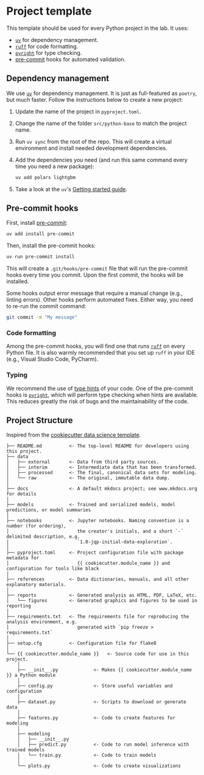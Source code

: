 # Project template

This template should be used for every Python project in the lab. It uses:

- [`uv`](https://docs.astral.sh/uv/) for dependency management.
- [`ruff`](https://docs.astral.sh/ruff/) for code formatting.
- [`pyright`](https://github.com/microsoft/pyright) for type checking.
- [pre-commit](https://pre-commit.com/) hooks for automated validation.

## Dependency management

We use [`uv`](https://docs.astral.sh/uv/) for dependency management. It is just as
full-featured as `poetry`, but much faster. Follow the instructions below to
create a new project:

1. Update the name of the project in `pyproject.toml`.
2. Change the name of the folder `src/python-base` to match the project name.
3. Run `uv sync` from the root of the repo. 
This will create a virtual environment and install needed development dependencies.
4. Add the dependencies you need (and run this same command every time you need
   a new package):

   ```sh
   uv add polars lightgbm
   ```

5. Take a look at the `uv`'s [Getting started guide](https://docs.astral.sh/uv/getting-started/).

## Pre-commit hooks

First, install [pre-commit](https://pre-commit.com/):

```sh
uv add install pre-commit
```

Then, install the pre-commit hooks:

```sh
uv run pre-commit install
```

This will create a `.git/hooks/pre-commit` file that will run the pre-commit
hooks every time you commit. Upon the first commit, the hooks will be installed.

Some hooks output error message that require a manual change (e.g., linting
errors). Other hooks perform automated fixes. Either way, you need to re-run
the commit command:

```sh
git commit -m "My message"
```

### Code formatting

Among the pre-commit hooks, you will find one that runs
[`ruff`](https://docs.astral.sh/ruff/) on every Python file. It is also warmly
recommended that you set up `ruff` in your IDE (e.g., Visual Studio Code, PyCharm).

### Typing

We recommend the use of [type hints](https://docs.python.org/3/library/typing.html)
of your code. One of the pre-commit hooks is [`pyright`](https://github.com/microsoft/pyright),
which will perform type checking when hints are available. This reduces greatly the
risk of bugs and the maintainability of the code.

## Project Structure 
Inspired from the [cookiecutter data science template](https://github.com/drivendataorg/cookiecutter-data-science).

```
├── README.md          <- The top-level README for developers using this project.
├── data
│   ├── external       <- Data from third party sources.
│   ├── interim        <- Intermediate data that has been transformed.
│   ├── processed      <- The final, canonical data sets for modeling.
│   └── raw            <- The original, immutable data dump.
│
├── docs               <- A default mkdocs project; see www.mkdocs.org for details
│
├── models             <- Trained and serialized models, model predictions, or model summaries
│
├── notebooks          <- Jupyter notebooks. Naming convention is a number (for ordering),
│                         the creator's initials, and a short `-` delimited description, e.g.
│                         `1.0-jqp-initial-data-exploration`.
│
├── pyproject.toml     <- Project configuration file with package metadata for 
│                         {{ cookiecutter.module_name }} and configuration for tools like black
│
├── references         <- Data dictionaries, manuals, and all other explanatory materials.
│
├── reports            <- Generated analysis as HTML, PDF, LaTeX, etc.
│   └── figures        <- Generated graphics and figures to be used in reporting
│
├── requirements.txt   <- The requirements file for reproducing the analysis environment, e.g.
│                         generated with `pip freeze > requirements.txt`
│
├── setup.cfg          <- Configuration file for flake8
│
└── {{ cookiecutter.module_name }}   <- Source code for use in this project.
    │
    ├── __init__.py             <- Makes {{ cookiecutter.module_name }} a Python module
    │
    ├── config.py               <- Store useful variables and configuration
    │
    ├── dataset.py              <- Scripts to download or generate data
    │
    ├── features.py             <- Code to create features for modeling
    │
    ├── modeling                
    │   ├── __init__.py 
    │   ├── predict.py          <- Code to run model inference with trained models          
    │   └── train.py            <- Code to train models
    │
    └── plots.py                <- Code to create visualizations   
```
